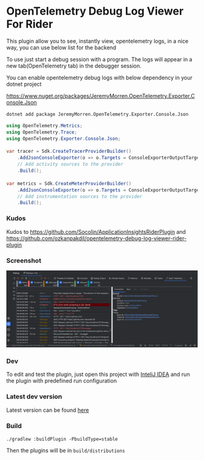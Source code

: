 # OpenTelemetry Debug Log Viewer For Rider

<!-- Plugin description -->
This plugin allow you to see, instantly view, opentelemetry logs, in a nice way, you can use below list for the backend

To use just start a debug session with a program.
The logs will appear in a new tab(OpenTelemetry tab) in the debugger session.
<!-- Plugin description end -->

You can enable opentelemetry debug logs with below dependency in your dotnet project

https://www.nuget.org/packages/JeremyMorren.OpenTelemetry.Exporter.Console.Json

```shell
dotnet add package JeremyMorren.OpenTelemetry.Exporter.Console.Json
```

```csharp
using OpenTelemetry.Metrics;
using OpenTelemetry.Trace;
using OpenTelemetry.Exporter.Console.Json;

var tracer = Sdk.CreateTracerProviderBuilder()
    .AddJsonConsoleExporter(o => o.Targets = ConsoleExporterOutputTargets.Debug)
    // Add activity sources to the provider
    .Build();

var metrics = Sdk.CreateMeterProviderBuilder()
    .AddJsonConsoleExporter(o => o.Targets = ConsoleExporterOutputTargets.Debug)
    // Add instrumentation sources to the provider
    .Build();
```

### Kudos

Kudos to https://github.com/Socolin/ApplicationInsightsRiderPlugin and https://github.com/ozkanpakdil/opentelemetry-debug-log-viewer-rider-plugin

### Screenshot

![Screenshot1](screenshots/screenshot1.png)

### Dev

To edit and test the plugin, just open this project with [InteliJ IDEA](https://www.jetbrains.com/idea/) and run the plugin with predefined run configuration

### Latest dev version

Latest version can be found [here](https://github.com/jeremy-morren/opentelemetry-debug-log-viewer-rider-plugin)

### Build

```
./gradlew :buildPlugin -PbuildType=stable
```

Then the plugins will be in `build/distributions`

